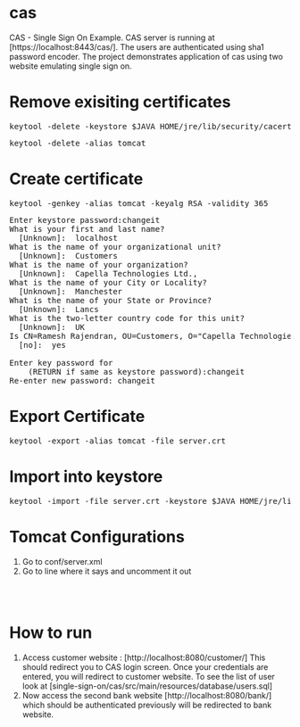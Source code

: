 cas
===

CAS - Single Sign On Example. CAS server is running at [https://localhost:8443/cas/]. The users are authenticated using sha1 password encoder. The project demonstrates application of cas using two website emulating single sign on.


Remove exisiting certificates
==============================
<pre>keytool -delete -keystore $JAVA_HOME/jre/lib/security/cacerts -alias tomcat</pre>

<pre>keytool -delete -alias tomcat</pre>

<password>


Create certificate
==============================
<pre>keytool -genkey -alias tomcat -keyalg RSA -validity 365</pre>
<pre>
Enter keystore password:changeit
What is your first and last name?
  [Unknown]:  localhost
What is the name of your organizational unit?
  [Unknown]:  Customers
What is the name of your organization?
  [Unknown]:  Capella Technologies Ltd.,
What is the name of your City or Locality?
  [Unknown]:  Manchester
What is the name of your State or Province?
  [Unknown]:  Lancs
What is the two-letter country code for this unit?
  [Unknown]:  UK
Is CN=Ramesh Rajendran, OU=Customers, O="Capella Technologies Ltd.,", L=Manchester, ST=Lancs, C=UK correct?
  [no]:  yes

Enter key password for <tomcat>
	(RETURN if same as keystore password):changeit
Re-enter new password: changeit
</pre>

Export Certificate
==================
<pre>keytool -export -alias tomcat -file server.crt</pre>


Import into keystore
====================
<pre>keytool -import -file server.crt -keystore $JAVA_HOME/jre/lib/security/cacerts -alias tomcat</pre>


Tomcat Configurations
=====================
1. Go to conf/server.xml 
2. Go to line where it says and uncomment it out
<pre>
 <Connector 
	SSLCertificateFile="<path_to_certificate>/server.crt" 
	SSLEnabled="true" 
	SSLProtocol="TLSv1" 
	SSLVerifyClient="optional" 
	maxThreads="200" 
	port="8443" 
	protocol="HTTP/1.1" scheme="https" secure="true"/>

</pre>
How to run
==========

1. Access customer website : [http://localhost:8080/customer/]
	This should redirect you to CAS login screen. Once your credentials are entered, you will redirect to customer website. To see the list of user look at [single-sign-on/cas/src/main/resources/database/users.sql]
2. Now access the second bank website [http://localhost:8080/bank/] which should be authenticated previously will be redirected to bank website.










